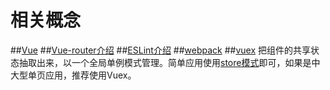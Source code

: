 # 相关概念
##[Vue](https://cn.vuejs.org/v2/guide/)
##[Vue-router介绍](https://router.vuejs.org/zh/)
##[ESLint介绍](https://eslint.bootcss.com/)
##[webpack](https://www.webpackjs.com/concepts/)
##[vuex](https://vuex.vuejs.org/zh/)
把组件的共享状态抽取出来，以一个全局单例模式管理。简单应用使用[store模式](https://cn.vuejs.org/v2/guide/state-management.html#%E7%AE%80%E5%8D%95%E7%8A%B6%E6%80%81%E7%AE%A1%E7%90%86%E8%B5%B7%E6%AD%A5%E4%BD%BF%E7%94%A8/)即可，如果是中大型单页应用，推荐使用Vuex。